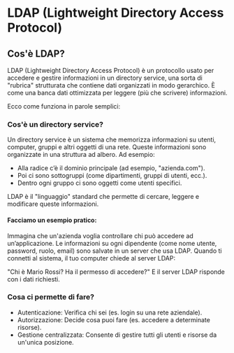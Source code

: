 # LDAP (Lightweight Directory Access Protocol) 
## Cos'è LDAP? 
LDAP (Lightweight Directory Access Protocol) è un protocollo usato per accedere e gestire informazioni in un directory service, una sorta di "rubrica" strutturata che contiene dati organizzati in modo gerarchico. È come una banca dati ottimizzata per leggere (più che scrivere) informazioni.

Ecco come funziona in parole semplici:  
### Cos'è un directory service?  
Un directory service è un sistema che memorizza informazioni su utenti, computer, gruppi e altri oggetti di una rete. Queste informazioni sono organizzate in una struttura ad albero. Ad esempio:  
* Alla radice c’è il dominio principale (ad esempio, "azienda.com").  
* Poi ci sono sottogruppi (come dipartimenti, gruppi di utenti, ecc.).
* Dentro ogni gruppo ci sono oggetti come utenti specifici.  

LDAP è il "linguaggio" standard che permette di cercare, leggere e modificare queste informazioni.
#### Facciamo un esempio pratico:
Immagina che un'azienda voglia controllare chi può accedere ad un’applicazione. Le informazioni su ogni dipendente (come nome utente, password, ruolo, email) sono salvate in un server che usa LDAP. Quando ti connetti al sistema, il tuo computer chiede al server LDAP:

"Chi è Mario Rossi? Ha il permesso di accedere?"
E il server LDAP risponde con i dati richiesti.  
### Cosa ci permette di fare?
* Autenticazione: Verifica chi sei (es. login su una rete aziendale).
* Autorizzazione: Decide cosa puoi fare (es. accedere a determinate risorse).
* Gestione centralizzata: Consente di gestire tutti gli utenti e risorse da un'unica posizione.